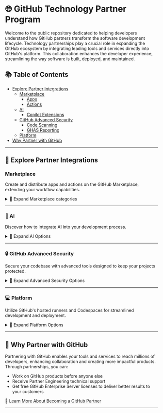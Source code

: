 # 🌐 GitHub Technology Partner Program

Welcome to the public repository dedicated to helping developers understand how GitHub partners transform the software development lifecycle. Technology partnerships play a crucial role in expanding the GitHub ecosystem by integrating leading tools and services directly into GitHub's platform. This collaboration enhances the developer experience, streamlining the way software is built, deployed, and maintained.

## 📚 Table of Contents
- [Explore Partner Integrations](#🚀-explore-partner-integrations)
  - [Marketplace](#marketplace)
    - [Apps](#apps)
    - [Actions](#actions)
  - [AI](#🤖-ai)
    - [Copilot Extensions](#copilot-extensions)
  - [GitHub Advanced Security](#🔒-github-advanced-security)
    - [Code Scanning](#code-scanning)
    - [GHAS Reporting](#ghas-reporting)
  - [Platform](#💻-platform)
- [Why Partner with GitHub](#🤝-why-partner-with-github)

---

## 🚀 Explore Partner Integrations

### Marketplace
Create and distribute apps and actions on the GitHub Marketplace, extending your workflow capabilities.

<details>
<summary>🔽 Expand Marketplace categories</summary>

#### [Apps](apps.md)
Integrate your favorite developer tools directly into GitHub to automate tasks, enhance productivity, and improve code quality.

#### [Actions](actions.md)
Simplify your CI/CD pipelines and automate your workflows using GitHub Actions.

</details>

---

### 🤖 AI
Discover how to integrate AI into your development process.

<details>
<summary>🔽 Expand AI Options</summary>

#### [Copilot Extensions](copilot-extensions.md)
Learn how to create a Copilot Extension and explore what partners have built.



</details>

---

### 🔒 GitHub Advanced Security
Secure your codebase with advanced tools designed to keep your projects protected.

<details>
<summary>🔽 Expand Advanced Security Options</summary>

#### [Secret Scanning](https://docs.github.com/en/code-security/code-scanning)
Learn how to become a secret scanning partner.

#### [GHAS Reporting](GHAS.md)
Learn how to export GHAS alerts into 3rd party platforms.

</details>

---

### 💻 Platform
Utilize GitHub's hosted runners and Codespaces for streamlined development and deployment.

<details>
<summary>🔽 Expand Platform Options</summary>

#### [Codespaces](codespaces.md)
Learn how to create a codespace for your GitHub repository.

#### [Hosted Runners](hosted-runners.md)
Learn how to use GitHub-hosted runners to run your workflows.

</details>

---

## 🤝 Why Partner with GitHub
Partnering with GitHub enables your tools and services to reach millions of developers, enhancing collaboration and creating more impactful products. Through partnerships, you can:

- Work on GitHub products before anyone else
- Receive Partner Engineering technical support 
- Get free GitHub Enterprise Server licenses to deliver better results to your customers

🔗 [Learn More About Becoming a GitHub Partner](https://partner.github.com/)

---
